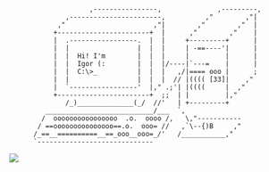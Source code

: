                         ,----------------,              ,---------,
                  ,-----------------------,          ,"        ,"|
                ,"                      ,"|        ,"        ,"  |
               +-----------------------+  |      ,"        ,"    |
               |  .-----------------.  |  |     +---------+      |
               |  |                 |  |  |     | -==----'|      |
               |  |  Hi! I'm        |  |  |     |         |      |
               |  |  Igor (:        |  |  |/----|`---=    |      |
               |  |  C:\>_          |  |  |   ,/|==== ooo |      ;
               |  |                 |  |  |  // |(((( [33]|    ,"
               |  `-----------------'  |," .;'| |((((     |  ,"
               +-----------------------+  ;;  | |         |,"
                  /_)______________(_/  //'   | +---------+
             ___________________________/___  `,
            /  oooooooooooooooo  .o.  oooo /,   \,"-----------
           / ==ooooooooooooooo==.o.  ooo= //   ,`\--{)B     ,"
          /_==__==========__==_ooo__ooo=_/'   /___________,"
          `-----------------------------








<img src="https://img.shields.io/badge/WhatsApp-25D366?style=for-the-badge&logo=whatsapp&logoColor=white" />
